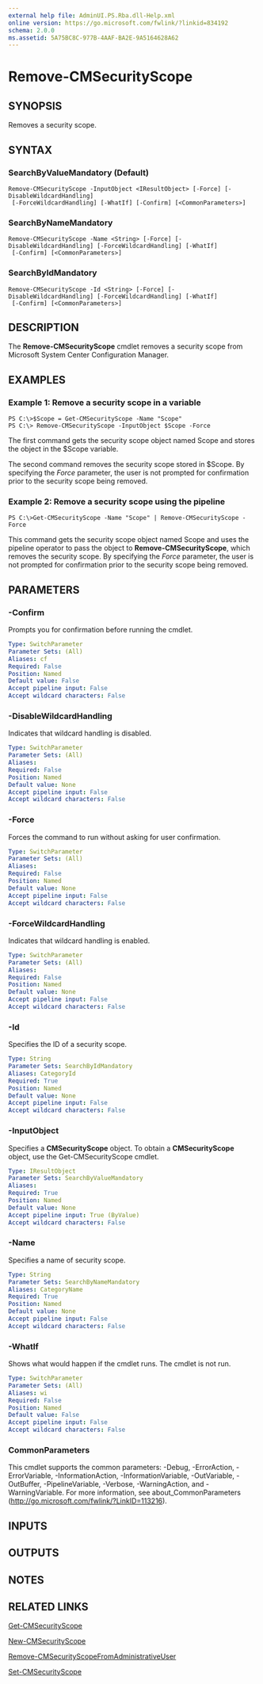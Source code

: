 ```yaml
---
external help file: AdminUI.PS.Rba.dll-Help.xml
online version: https://go.microsoft.com/fwlink/?linkid=834192
schema: 2.0.0
ms.assetid: 5A75BC8C-977B-4AAF-BA2E-9A5164628A62
---
```


# Remove-CMSecurityScope

## SYNOPSIS
Removes a security scope.

## SYNTAX

### SearchByValueMandatory (Default)
```
Remove-CMSecurityScope -InputObject <IResultObject> [-Force] [-DisableWildcardHandling]
 [-ForceWildcardHandling] [-WhatIf] [-Confirm] [<CommonParameters>]
```

### SearchByNameMandatory
```
Remove-CMSecurityScope -Name <String> [-Force] [-DisableWildcardHandling] [-ForceWildcardHandling] [-WhatIf]
 [-Confirm] [<CommonParameters>]
```

### SearchByIdMandatory
```
Remove-CMSecurityScope -Id <String> [-Force] [-DisableWildcardHandling] [-ForceWildcardHandling] [-WhatIf]
 [-Confirm] [<CommonParameters>]
```

## DESCRIPTION
The **Remove-CMSecurityScope** cmdlet removes a security scope from Microsoft System Center Configuration Manager.

## EXAMPLES

### Example 1: Remove a security scope in a variable
```
PS C:\>$Scope = Get-CMSecurityScope -Name "Scope"
PS C:\> Remove-CMSecurityScope -InputObject $Scope -Force
```

The first command gets the security scope object named Scope and stores the object in the $Scope variable.

The second command removes the security scope stored in $Scope.
By specifying the *Force* parameter, the user is not prompted for confirmation prior to the security scope being removed.

### Example 2: Remove a security scope using the pipeline
```
PS C:\>Get-CMSecurityScope -Name "Scope" | Remove-CMSecurityScope -Force
```

This command gets the security scope object named Scope and uses the pipeline operator to pass the object to **Remove-CMSecurityScope**, which removes the security scope.
By specifying the *Force* parameter, the user is not prompted for confirmation prior to the security scope being removed.

## PARAMETERS

### -Confirm
Prompts you for confirmation before running the cmdlet.

```yaml
Type: SwitchParameter
Parameter Sets: (All)
Aliases: cf
Required: False
Position: Named
Default value: False
Accept pipeline input: False
Accept wildcard characters: False
```

### -DisableWildcardHandling
Indicates that wildcard handling is disabled.

```yaml
Type: SwitchParameter
Parameter Sets: (All)
Aliases: 
Required: False
Position: Named
Default value: None
Accept pipeline input: False
Accept wildcard characters: False
```

### -Force
Forces the command to run without asking for user confirmation.

```yaml
Type: SwitchParameter
Parameter Sets: (All)
Aliases: 
Required: False
Position: Named
Default value: None
Accept pipeline input: False
Accept wildcard characters: False
```

### -ForceWildcardHandling
Indicates that wildcard handling is enabled.

```yaml
Type: SwitchParameter
Parameter Sets: (All)
Aliases: 
Required: False
Position: Named
Default value: None
Accept pipeline input: False
Accept wildcard characters: False
```

### -Id
Specifies the ID of a security scope.

```yaml
Type: String
Parameter Sets: SearchByIdMandatory
Aliases: CategoryId
Required: True
Position: Named
Default value: None
Accept pipeline input: False
Accept wildcard characters: False
```

### -InputObject
Specifies a **CMSecurityScope** object.
To obtain a **CMSecurityScope** object, use the Get-CMSecurityScope cmdlet.

```yaml
Type: IResultObject
Parameter Sets: SearchByValueMandatory
Aliases: 
Required: True
Position: Named
Default value: None
Accept pipeline input: True (ByValue)
Accept wildcard characters: False
```

### -Name
Specifies a name of security scope.

```yaml
Type: String
Parameter Sets: SearchByNameMandatory
Aliases: CategoryName
Required: True
Position: Named
Default value: None
Accept pipeline input: False
Accept wildcard characters: False
```

### -WhatIf
Shows what would happen if the cmdlet runs.
The cmdlet is not run.

```yaml
Type: SwitchParameter
Parameter Sets: (All)
Aliases: wi
Required: False
Position: Named
Default value: False
Accept pipeline input: False
Accept wildcard characters: False
```

### CommonParameters
This cmdlet supports the common parameters: -Debug, -ErrorAction, -ErrorVariable, -InformationAction, -InformationVariable, -OutVariable, -OutBuffer, -PipelineVariable, -Verbose, -WarningAction, and -WarningVariable. For more information, see about_CommonParameters (http://go.microsoft.com/fwlink/?LinkID=113216).

## INPUTS

## OUTPUTS

## NOTES

## RELATED LINKS

[Get-CMSecurityScope](./Get-CMSecurityScope.md)

[New-CMSecurityScope](./New-CMSecurityScope.md)

[Remove-CMSecurityScopeFromAdministrativeUser](./Remove-CMSecurityScopeFromAdministrativeUser.md)

[Set-CMSecurityScope](./Set-CMSecurityScope.md)


